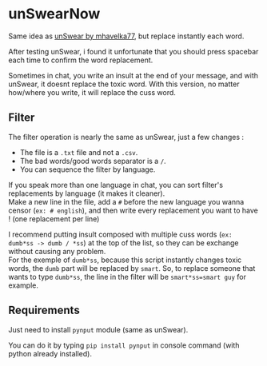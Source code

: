 
# unSwearNow

Same idea as [unSwear by mhavelka77](https://github.com/mhavelka77/unSwear), but replace instantly each word.  
  
After testing unSwear, i found it unfortunate that you should press spacebar each time to confirm the word replacement.   
  
Sometimes in chat, you write an insult at the end of your message, and with unSwear, it doesnt replace the toxic word. With this version, no matter how/where you write, it will replace the cuss word.

## Filter

The filter operation is nearly the same as unSwear, just a few changes :  

- The file is a `.txt` file and not a `.csv`.
- The bad words/good words separator is a `/`.
- You can sequence the filter by language.  
  
If you speak more than one language in chat, you can sort filter's replacements by language (it makes it cleaner).   
Make a new line in the file, add a `#` before the new language you wanna censor (`ex: # english`), and then write every replacement you want to have ! (one replacement per line)
  
I recommend putting insult composed with multiple cuss words (`ex: dumb*ss -> dumb / *ss`) at the top of the list, so they can be exchange without causing any problem.   
For the exemple of `dumb*ss`, because this script instantly changes toxic words, the `dumb` part will be replaced by `smart`. So, to replace someone that wants to type `dumb*ss`, the line in the filter will be `smart*ss=smart guy` for example. 

## Requirements 

Just need to install `pynput` module (same as unSwear).  
  
You can do it by typing `pip install pynput` in console command (with python already installed).
